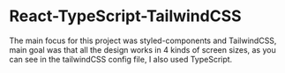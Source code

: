 # React-TypeScript-TailwindCSS
The main focus for this project was styled-components and TailwindCSS, main goal was that all the design works in 4 kinds of screen sizes, as you can see in the tailwindCSS config file, I also used TypeScript.
